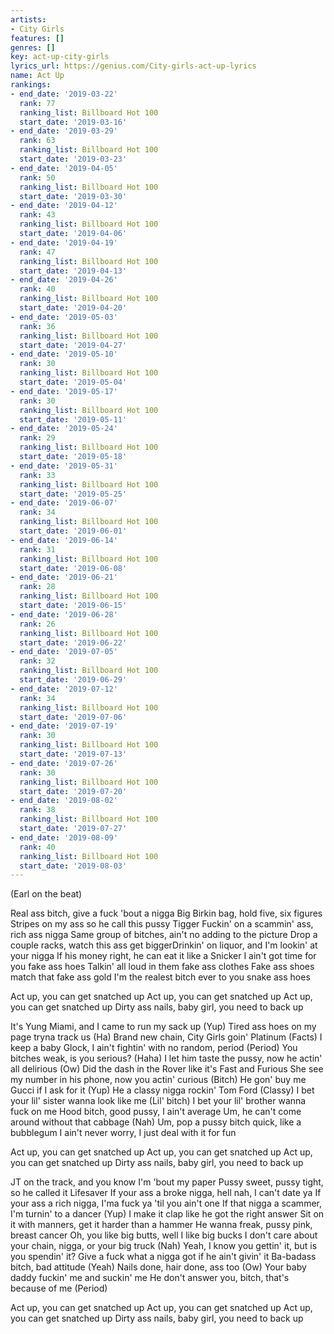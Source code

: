 ```yaml
---
artists:
- City Girls
features: []
genres: []
key: act-up-city-girls
lyrics_url: https://genius.com/City-girls-act-up-lyrics
name: Act Up
rankings:
- end_date: '2019-03-22'
  rank: 77
  ranking_list: Billboard Hot 100
  start_date: '2019-03-16'
- end_date: '2019-03-29'
  rank: 63
  ranking_list: Billboard Hot 100
  start_date: '2019-03-23'
- end_date: '2019-04-05'
  rank: 50
  ranking_list: Billboard Hot 100
  start_date: '2019-03-30'
- end_date: '2019-04-12'
  rank: 43
  ranking_list: Billboard Hot 100
  start_date: '2019-04-06'
- end_date: '2019-04-19'
  rank: 47
  ranking_list: Billboard Hot 100
  start_date: '2019-04-13'
- end_date: '2019-04-26'
  rank: 40
  ranking_list: Billboard Hot 100
  start_date: '2019-04-20'
- end_date: '2019-05-03'
  rank: 36
  ranking_list: Billboard Hot 100
  start_date: '2019-04-27'
- end_date: '2019-05-10'
  rank: 30
  ranking_list: Billboard Hot 100
  start_date: '2019-05-04'
- end_date: '2019-05-17'
  rank: 30
  ranking_list: Billboard Hot 100
  start_date: '2019-05-11'
- end_date: '2019-05-24'
  rank: 29
  ranking_list: Billboard Hot 100
  start_date: '2019-05-18'
- end_date: '2019-05-31'
  rank: 33
  ranking_list: Billboard Hot 100
  start_date: '2019-05-25'
- end_date: '2019-06-07'
  rank: 34
  ranking_list: Billboard Hot 100
  start_date: '2019-06-01'
- end_date: '2019-06-14'
  rank: 31
  ranking_list: Billboard Hot 100
  start_date: '2019-06-08'
- end_date: '2019-06-21'
  rank: 28
  ranking_list: Billboard Hot 100
  start_date: '2019-06-15'
- end_date: '2019-06-28'
  rank: 26
  ranking_list: Billboard Hot 100
  start_date: '2019-06-22'
- end_date: '2019-07-05'
  rank: 32
  ranking_list: Billboard Hot 100
  start_date: '2019-06-29'
- end_date: '2019-07-12'
  rank: 34
  ranking_list: Billboard Hot 100
  start_date: '2019-07-06'
- end_date: '2019-07-19'
  rank: 30
  ranking_list: Billboard Hot 100
  start_date: '2019-07-13'
- end_date: '2019-07-26'
  rank: 30
  ranking_list: Billboard Hot 100
  start_date: '2019-07-20'
- end_date: '2019-08-02'
  rank: 38
  ranking_list: Billboard Hot 100
  start_date: '2019-07-27'
- end_date: '2019-08-09'
  rank: 40
  ranking_list: Billboard Hot 100
  start_date: '2019-08-03'
---
```

(Earl on the beat)


Real ass bitch, give a fuck 'bout a nigga
Big Birkin bag, hold five, six figures
Stripes on my ass so he call this pussy Tigger
Fuckin' on a scammin' ass, rich ass nigga
Same group of bitches, ain't no adding to the picture
Drop a couple racks, watch this ass get biggerDrinkin' on liquor, and I'm lookin' at your nigga
If his money right, he can eat it like a Snicker
I ain't got time for you fake ass hoes
Talkin' all loud in them fake ass clothes
Fake ass shoes match that fake ass gold
I'm the realest bitch ever to you snake ass hoes


Act up, you can get snatched up
Act up, you can get snatched up
Act up, you can get snatched up
Dirty ass nails, baby girl, you need to back up


It's Yung Miami, and I came to run my sack up (Yup)
Tired ass hoes on my page tryna track us (Ha)
Brand new chain, City Girls goin' Platinum (Facts)
I keep a baby Glock, I ain't fightin' with no random, period (Period)
You bitches weak, is you serious? (Haha)
I let him taste the pussy, now he actin' all delirious (Ow)
Did the dash in the Rover like it's Fast and Furious
She see my number in his phone, now you actin' curious (Bitch)
He gon' buy me Gucci if I ask for it (Yup)
He a classy nigga rockin' Tom Ford (Classy)
I bet your lil' sister wanna look like me (Lil' bitch)
I bet your lil' brother wanna fuck on me
Hood bitch, good pussy, I ain't average
Um, he can't come around without that cabbage (Nah)
Um, pop a pussy bitch quick, like a bubblegum
I ain't never worry, I just deal with it for fun


Act up, you can get snatched up
Act up, you can get snatched up
Act up, you can get snatched up
Dirty ass nails, baby girl, you need to back up


JT on the track, and you know I'm 'bout my paper
Pussy sweet, pussy tight, so he called it Lifesaver
If your ass a broke nigga, hell nah, I can't date ya
If your ass a rich nigga, I'ma fuck ya 'til you ain't one
If that nigga a scammer, I'm turnin' to a dancer (Yup)
I make it clap like he got the right answer
Sit on it with manners, get it harder than a hammer
He wanna freak, pussy pink, breast cancer
Oh, you like big butts, well I like big bucks
I don't care about your chain, nigga, or your big truck (Nah)
Yeah, I know you gettin' it, but is you spendin' it?
Give a fuck what a nigga got if he ain't givin' it
Ba-badass bitch, bad attitude (Yeah)
Nails done, hair done, ass too (Ow)
Your baby daddy fuckin' me and suckin' me
He don't answer you, bitch, that's because of me (Period)


Act up, you can get snatched up
Act up, you can get snatched up
Act up, you can get snatched up
Dirty ass nails, baby girl, you need to back up
